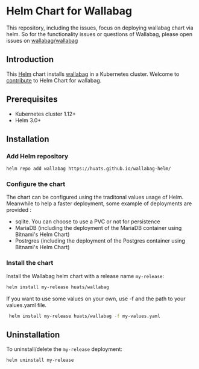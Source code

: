 # Helm Chart for Wallabag

This repository, including the issues, focus on deploying wallabag chart via helm.  So for the functionality issues or questions of Wallabag, please open issues on [wallabag/wallabag](https://github.com/wallabag/wallabag)

## Introduction

This [Helm](https://github.com/kubernetes/helm) chart installs [wallabag](https://github.com/wallabag/wallabag) in a Kubernetes cluster. Welcome to [contribute](CONTRIBUTING.md) to Helm Chart for wallabag.

## Prerequisites

- Kubernetes cluster 1.12+
- Helm 3.0+

## Installation

### Add Helm repository

```bash
helm repo add wallabag https://huats.github.io/wallabag-helm/ 
```

### Configure the chart

The chart can be configured using the traditonal values usage of Helm.
Meanwhile to help a faster deployment, some example of deployments are provided :

- sqlite. You can choose to use a PVC or not for persistence
- MariaDB (including the deployment of the MariaDB container using Bitnami's
  Helm Chart)
- Postrgres (including the deployment of the Postgres container using Bitnami's
  Helm Chart)


### Install the chart

Install the Wallabag helm chart with a release name `my-release`:

```bash
helm install my-release huats/wallabag
```

If you want to use some values on your own, use -f and the path to your
values.yaml file.

```bash
 helm install my-release huats/wallabag -f my-values.yaml
 ``` 

## Uninstallation

To uninstall/delete the `my-release` deployment:

```bash
helm uninstall my-release
```

